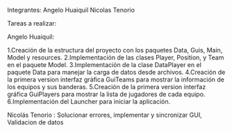 Integrantes:
Angelo Huaiquil
Nicolas Tenorio

Tareas a realizar:

Angelo Huaiquil:

1.Creación de la estructura del proyecto con los paquetes Data, Guis, Main, Model y resources.
2.Implementación de las clases Player, Position, y Team en el paquete Model.
3.Implementación de la clase DataPlayer en el paquete Data para manejar la carga de datos desde archivos.
4.Creación de la primera version interfaz gráfica GuiTeams para mostrar la información de los equipos y sus banderas.
5.Creación de la primera version interfaz gráfica GuiPlayers para mostrar la lista de jugadores de cada equipo.
6.Implementación del Launcher para iniciar la aplicación.


Nicolás Tenorio : Solucionar errores, implementar y sincronizar GUI, Validacion de datos
